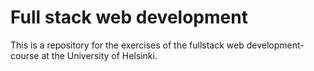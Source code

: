 # Full stack web development
This is a repository for the exercises of the fullstack web development- course at the University of Helsinki.